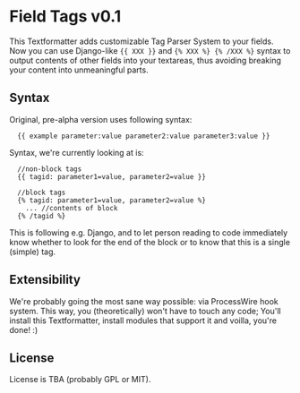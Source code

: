# Field Tags v0.1

This Textformatter adds customizable Tag Parser System to your fields. Now you can use Django-like `{{ XXX }}` and `{% XXX %} {% /XXX %}` syntax to output contents of other fields into your textareas, thus avoiding breaking your content into unmeaningful parts.

## Syntax

Original, pre-alpha version uses following syntax:

```
  {{ example parameter:value parameter2:value parameter3:value }}
```

Syntax, we're currently looking at is:

```
  //non-block tags
  {{ tagid: parameter1=value, parameter2=value }}

  //block tags
  {% tagid: parameter1=value, parameter2=value %}
    ... //contents of block
  {% /tagid %}

```

This is following e.g. Django, and to let person reading to code immediately know whether to look for the end of the block or to know that this is a single (simple) tag.

## Extensibility

We're probably going the most sane way possible: via ProcessWire hook system. This way, you (theoretically) won't have to touch any code; You'll install this Textformatter, install modules that support it and voilla, you're done! :)

## License

License is TBA (probably GPL or MIT).